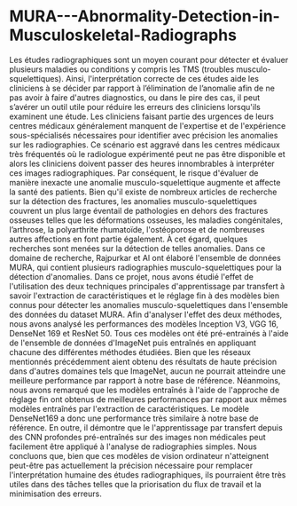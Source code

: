# MURA---Abnormality-Detection-in-Musculoskeletal-Radiographs
Les études radiographiques sont un moyen courant pour détecter et évaluer plusieurs maladies ou conditions y compris les TMS (troubles musculo-squelettiques). Ainsi, l'interprétation correcte de ces études aide les cliniciens à se décider par rapport à l’élimination de l’anomalie afin de ne pas avoir à faire d'autres diagnostics, ou dans le pire des cas, il peut s’avérer un outil utile pour réduire les erreurs des cliniciens lorsqu'ils examinent une étude.
Les cliniciens faisant partie des urgences de leurs centres médicaux
généralement manquent de l'expertise et de l'expérience sous-spécialisés nécessaires pour identifier avec précision les anomalies sur les radiographies. Ce scénario est aggravé dans les centres médicaux très fréquentés où le radiologue expérimenté peut ne pas être disponible et alors les cliniciens doivent passer des heures innombrables à interpréter ces images radiographiques. Par conséquent, le risque d'évaluer de manière inexacte une anomalie musculo-squelettique augmente et affecte la santé des patients.
Bien qu'il existe de nombreux articles de recherche sur la détection des fractures, les anomalies musculo-squelettiques couvrent un plus large éventail de pathologies en dehors des fractures osseuses telles que les déformations osseuses, les maladies congénitales, l’arthrose, la polyarthrite rhumatoïde, l'ostéoporose et de nombreuses autres affections en font partie également. À cet égard, quelques recherches sont menées sur la détection de telles anomalies. Dans ce domaine de recherche, Rajpurkar et Al ont élaboré l'ensemble de données MURA, qui contient plusieurs radiographies musculo-squelettiques pour la détection d'anomalies.
Dans ce projet, nous avons étudié l'effet de l'utilisation des deux techniques principales d'apprentissage par transfert à savoir l'extraction de caractéristiques et le réglage fin à des modèles bien connus pour détecter les anomalies musculo-squelettiques dans l'ensemble des données du dataset MURA.
Afin d'analyser l'effet des deux méthodes, nous avons analysé les performances des modèles Inception V3, VGG 16, DenseNet 169 et ResNet 50. Tous ces modèles ont été pré-entrainés à l'aide de l'ensemble de données d'ImageNet puis entraînés en appliquant chacune des différentes méthodes étudiées.
Bien que les réseaux mentionnés précédemment aient obtenu des résultats de haute précision dans d'autres domaines tels que ImageNet, aucun ne pourrait atteindre une meilleure performance par rapport à notre base de référence.
Néanmoins, nous avons remarqué que les modèles entraînés à l'aide de l'approche de réglage fin ont obtenus de meilleures performances par rapport aux mêmes modèles entraînés par l'extraction de caractéristiques. Le modèle DenseNet169 a donc une performance très similaire à notre base de référence. En outre, il démontre que le l'apprentissage par transfert depuis des CNN profondes pré-entraînés sur des images non médicales peut facilement être appliqué à l'analyse de radiographies simples.
Nous concluons que, bien que ces modèles de vision ordinateur n'atteignent peut-être pas actuellement la précision nécessaire pour remplacer l'interprétation humaine des études radiographiques, ils pourraient être très utiles dans des tâches telles que la priorisation du flux de travail et la minimisation des erreurs.
